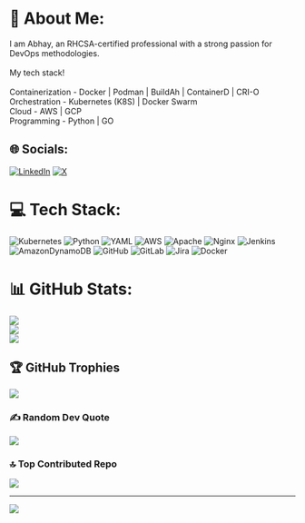 # 💫 About Me:
 I am Abhay, an RHCSA-certified professional with a strong passion for DevOps methodologies. <br><br>My tech stack!<br><br>Containerization - Docker | Podman | BuildAh | ContainerD | CRI-O<br>Orchestration - Kubernetes (K8S) | Docker Swarm<br>Cloud - AWS | GCP<br>Programming - Python | GO <br>


## 🌐 Socials:
[![LinkedIn](https://img.shields.io/badge/LinkedIn-%230077B5.svg?logo=linkedin&logoColor=white)](https://linkedin.com/in/abhaydandge) [![X](https://img.shields.io/badge/X-black.svg?logo=X&logoColor=white)](https://x.com/@ABHAYDPATIL96) 

# 💻 Tech Stack:
![Kubernetes](https://img.shields.io/badge/kubernetes-%23326ce5.svg?style=for-the-badge&logo=kubernetes&logoColor=white) ![Python](https://img.shields.io/badge/python-3670A0?style=for-the-badge&logo=python&logoColor=ffdd54) ![YAML](https://img.shields.io/badge/yaml-%23ffffff.svg?style=for-the-badge&logo=yaml&logoColor=151515) ![AWS](https://img.shields.io/badge/AWS-%23FF9900.svg?style=for-the-badge&logo=amazon-aws&logoColor=white) ![Apache](https://img.shields.io/badge/apache-%23D42029.svg?style=for-the-badge&logo=apache&logoColor=white) ![Nginx](https://img.shields.io/badge/nginx-%23009639.svg?style=for-the-badge&logo=nginx&logoColor=white) ![Jenkins](https://img.shields.io/badge/jenkins-%232C5263.svg?style=for-the-badge&logo=jenkins&logoColor=white) ![AmazonDynamoDB](https://img.shields.io/badge/Amazon%20DynamoDB-4053D6?style=for-the-badge&logo=Amazon%20DynamoDB&logoColor=white) ![GitHub](https://img.shields.io/badge/github-%23121011.svg?style=for-the-badge&logo=github&logoColor=white) ![GitLab](https://img.shields.io/badge/gitlab-%23181717.svg?style=for-the-badge&logo=gitlab&logoColor=white) ![Jira](https://img.shields.io/badge/jira-%230A0FFF.svg?style=for-the-badge&logo=jira&logoColor=white) ![Docker](https://img.shields.io/badge/docker-%230db7ed.svg?style=for-the-badge&logo=docker&logoColor=white)
# 📊 GitHub Stats:
![](https://github-readme-stats.vercel.app/api?username=abhay-dandge&theme=dark&hide_border=false&include_all_commits=true&count_private=true)<br/>
![](https://github-readme-streak-stats.herokuapp.com/?user=abhay-dandge&theme=dark&hide_border=false)<br/>
![](https://github-readme-stats.vercel.app/api/top-langs/?username=abhay-dandge&theme=dark&hide_border=false&include_all_commits=true&count_private=true&layout=compact)

## 🏆 GitHub Trophies
![](https://github-profile-trophy.vercel.app/?username=abhay-dandge&theme=radical&no-frame=false&no-bg=true&margin-w=4)

### ✍️ Random Dev Quote
![](https://quotes-github-readme.vercel.app/api?type=horizontal&theme=radical)

### 🔝 Top Contributed Repo
![](https://github-contributor-stats.vercel.app/api?username=abhay-dandge&limit=5&theme=dark&combine_all_yearly_contributions=true)

---
[![](https://visitcount.itsvg.in/api?id=abhay-dandge&icon=7&color=0)](https://visitcount.itsvg.in)

<!-- Proudly created with GPRM ( https://gprm.itsvg.in ) -->
